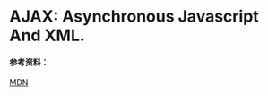 # AJAX: Asynchronous Javascript And XML.

#### 参考资料：
[MDN](https://developer.mozilla.org/en-US/docs/Web/Guide/AJAX)
